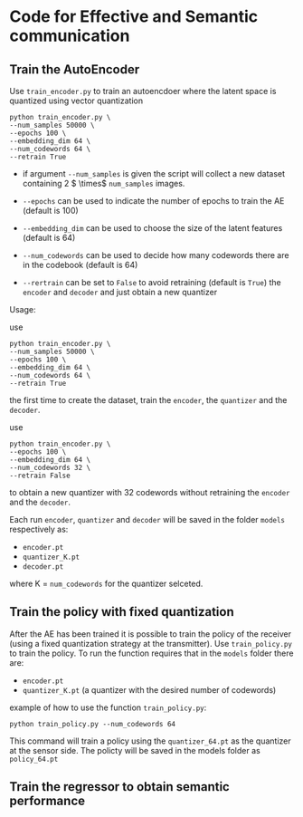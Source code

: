 # Code for Effective and Semantic communication

## Train the AutoEncoder

Use `train_encoder.py` to train an autoencdoer where the latent space is quantized using vector quantization 
```
python train_encoder.py \
--num_samples 50000 \
--epochs 100 \
--embedding_dim 64 \
--num_codewords 64 \
--retrain True 
```
* if argument `--num_samples` is given the script will collect a new dataset containing 2 $ \times$ `num_samples` images. 

* `--epochs` can be used to indicate the number of epochs to train the AE (default is 100)
* `--embedding_dim` can be used to choose the size of the latent features (default is 64)
* `--num_codewords` can be used to decide how many codewords there are in the codebook (default is 64)
* `--rertrain` can be set to `False` to avoid retraining (default is `True`) the `encoder` and `decoder` and just obtain a new quantizer 

Usage: 

use
```
python train_encoder.py \
--num_samples 50000 \
--epochs 100 \
--embedding_dim 64 \
--num_codewords 64 \
--retrain True 
```
the first time to create the dataset, train the `encoder`, the `quantizer` and the `decoder`. 

use 
```
python train_encoder.py \
--epochs 100 \
--embedding_dim 64 \
--num_codewords 32 \
--retrain False
```
to obtain a new quantizer with 32 codewords without retraining the `encoder` and the `decoder`.

Each run  `encoder`, `quantizer` and `decoder` will be saved in the folder `models` respectively as:
* `encoder.pt`
* `quantizer_K.pt`
* `decoder.pt`

where K = `num_codewords` for the quantizer selceted. 

## Train the policy with fixed quantization

After the AE has been trained it is possible to train the policy of the receiver (using a fixed quantization strategy at the transmitter). Use `train_policy.py` to train the policy. To run the function requires that in the `models` folder there are:
* `encoder.pt`
* `quantizer_K.pt` (a quantizer with the desired number of codewords)

example of how to use the function `train_policy.py`:
```
python train_policy.py --num_codewords 64
```
This command will train a policy using the `quantizer_64.pt` as the quantizer at the sensor side. The policty will be saved in the models folder as `policy_64.pt`

## Train the regressor to obtain semantic performance

